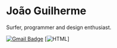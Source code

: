 # João Guilherme

Surfer, programmer and design enthusiast.

[![Gmail Badge](https://img.shields.io/badge/Gmail-EA4335?style=flat&logo=gmail&logoColor=white)](mailto:jjguiferreira2@gmail.com)
[![HTML](https://img.shields.io/badge/HTML-E34F26?style=for-the-badge&logo=html&logoColor=white)]
